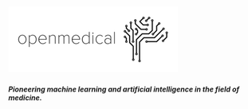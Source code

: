 # ![openmedicalLogo](logo.png)
_**Pioneering machine learning and artificial intelligence in the field of medicine.**_
